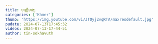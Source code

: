 ```yaml
---
title: បញ្ញើហង្ស
categories: ['Khmer']
thumb: 'https://img.youtube.com/vi/JTOyj2vqRTA/maxresdefault.jpg'
pudate: 2024-07-13T17:45:32
videos: 2024-07-13-17-44-51
author: tin-sokhavuth
---
```

